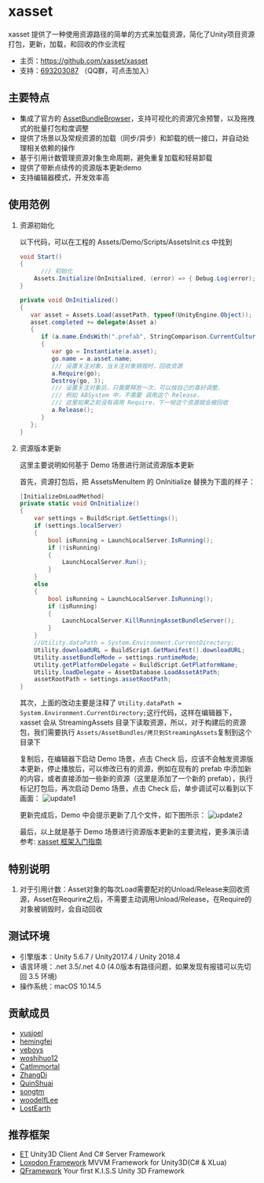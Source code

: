 # xasset

xasset 提供了一种使用资源路径的简单的方式来加载资源，简化了Unity项目资源打包，更新，加载，和回收的作业流程
- 主页：https://github.com/xasset/xasset
- 支持：[693203087](https://jq.qq.com/?_wv=1027&k=5DyV09a) （QQ群，可点击加入）

## 主要特点
- 集成了官方的 [AssetBundleBrowser](https://docs.unity3d.com/Manual/AssetBundles-Browser.html)，支持可视化的资源冗余预警，以及拖拽式的批量打包粒度调整
- 提供了场景以及常规资源的加载（同步/异步）和卸载的统一接口，并自动处理相关依赖的操作
- 基于引用计数管理资源对象生命周期，避免重复加载和轻易卸载
- 提供了带断点续传的资源版本更新demo
- 支持编辑器模式，开发效率高 

## 使用范例

1. 资源初始化

   以下代码，可以在工程的 Assets/Demo/Scripts/AssetsInit.cs 中找到
  
   ```c#
   void Start()
   {
         /// 初始化
       Assets.Initialize(OnInitialized, (error) => { Debug.Log(error); }); 
   }

   private void OnInitialized()
   {
      var asset = Assets.Load(assetPath, typeof(UnityEngine.Object));
      asset.completed += delegate(Asset a) 
      {
         if (a.name.EndsWith(".prefab", StringComparison.CurrentCulture))
         {
            var go = Instantiate(a.asset);
            go.name = a.asset.name;
            /// 设置关注对象，当关注对象销毁时，回收资源
            a.Require(go); 
            Destroy(go, 3);
            /// 设置关注对象后，只需要释放一次，可以按自己的喜好调整，
            /// 例如 ABSystem 中，不需要 调用这个 Release，
            /// 这里如果之前没有调用 Require，下一帧这个资源就会被回收
            a.Release();   
         }
      };
   } 
   ```

2. 资源版本更新

   这里主要说明如何基于 Demo 场景进行测试资源版本更新

   首先，资源打包后，把 AssetsMenuItem 的 OnInitialize 替换为下面的样子：

   ```c#
   [InitializeOnLoadMethod]
   private static void OnInitialize()
   {
       var settings = BuildScript.GetSettings();
       if (settings.localServer)
       {
           bool isRunning = LaunchLocalServer.IsRunning();
           if (!isRunning)
           {
               LaunchLocalServer.Run();
           } 
       }
       else
       {
           bool isRunning = LaunchLocalServer.IsRunning();
           if (isRunning)
           {
               LaunchLocalServer.KillRunningAssetBundleServer();
           }
       }
       //Utility.dataPath = System.Environment.CurrentDirectory;
       Utility.downloadURL = BuildScript.GetManifest().downloadURL;
       Utility.assetBundleMode = settings.runtimeMode;
       Utility.getPlatformDelegate = BuildScript.GetPlatformName;
       Utility.loadDelegate = AssetDatabase.LoadAssetAtPath;
       assetRootPath = settings.assetRootPath;
   }
   ```

   其次，上面的改动主要是注释了 `Utility.dataPath = System.Environment.CurrentDirectory;`这行代码，这样在编辑器下，xasset 会从 StreamingAssets 目录下读取资源，所以，对于构建后的资源包，我们需要执行 `Assets/AssetBundles/拷贝到StreamingAssets`复制到这个目录下

   复制后，在编辑器下启动 Demo 场景，点击 Check 后，应该不会触发资源版本更新，停止播放后，可以修改已有的资源，例如在现有的 prefab 中添加新的内容，或者直接添加一些新的资源（这里是添加了一个新的 prefab），执行标记打包后，再次启动 Demo 场景，点击 Check 后，单步调试可以看到以下画面： ![update1](https://github.com/xasset/xasset/blob/master/Doc/update1.png)

   更新完成后，Demo 中会提示更新了几个文件，如下图所示： ![update2](https://github.com/xasset/xasset/blob/master/Doc/update2.png)

   最后，以上就是基于 Demo 场景进行资源版本更新的主要流程，更多演示请参考: [xasset 框架入门指南](https://zhuanlan.zhihu.com/p/69410498)

## 特别说明
1. 对于引用计数：Asset对象的每次Load需要配对的Unload/Release来回收资源，Asset在Requrire之后，不需要主动调用Unload/Release，在Require的对象被销毁时，会自动回收

## 测试环境
- 引擎版本：Unity 5.6.7 / Unity2017.4 / Unity 2018.4
- 语言环境：.net 3.5/.net 4.0 (4.0版本有路径问题，如果发现有报错可以先切回 3.5 环境)
- 操作系统：macOS 10.14.5 

## 贡献成员
- [yusjoel](https://github.com/yusjoel)
- [hemingfei](https://github.com/hemingfei)
- [veboys](https://github.com/veboys)
- [woshihuo12](https://github.com/woshihuo12)
- [CatImmortal](https://github.com/CatImmortal) 
- [ZhangDi](https://github.com/ZhangDi2018)
- [QuinShuai](https://github.com/QuinShuai)
- [songtm](https://github.com/songtm)
- [woodelfLee](https://github.com/woodelfLee)
- [LostEarth](https://github.com/LostEarth)

## 推荐框架
 - [ET](https://github.com/egametang/ET) Unity3D Client And C# Server Framework
 - [Loxodon Framework](https://github.com/cocowolf/loxodon-framework) MVVM Framework for Unity3D(C# & XLua)
 - [QFramework](https://github.com/liangxiegame/QFramework) Your first K.I.S.S Unity 3D Framework
